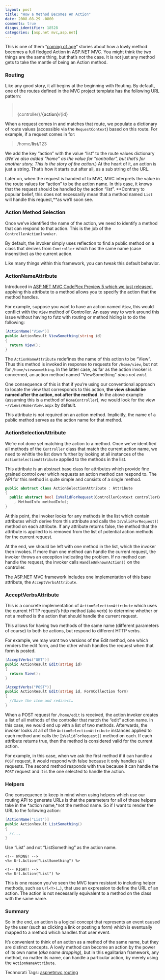 ```yaml
---
layout: post
title: "How a Method Becomes An Action"
date: 2008-08-29 -0800
comments: true
disqus_identifier: 18528
categories: [asp.net mvc,asp.net]
---
```

This is one of them “[coming of
age](http://en.wikipedia.org/wiki/Coming_of_age "Coming of age")”
stories about how a lowly method becomes a full fledged Action in
ASP.NET MVC. You might think the two things are the same thing, but
that’s not the case. It is not just any method gets to take the mantle
of being an Action method.

### Routing

Like any good story, it all begins at the beginning with Routing. By
default, one of the routes defined in the MVC project template has the
following URL pattern:

> `     `
>
> {controller}/**{action}**/{id}

When a request comes in and matches that route, we populate a dictionary
of route values (accessible via the `RequestContext`) based on this
route. For example, if a request comes in for:

> /home/**list**/123

We add the key “action” with the value “list” to the route values
dictionary (*We’ve also added “home” as the value for “controller”, but
that’s for another story. This is the story of the action.*) At the
heart of it, an action is just a string. That’s how it starts out after
all, as a sub string of the URL.

Later on, when the request is handed of to MVC, MVC interprets the value
in the route values for “action” to be the action name. In this case, it
knows that the request should be handled by the action “list”.
**Contrary to popular belief, this does not necessarily mean that a
method named `List` will handle this request,**as we’ll soon see.

### Action Method Selection

Once we’ve identified the name of the action, we need to identify a
method that can respond to that action. This is the job of the
`ControllerActionInvoker`.

By default, the invoker simply uses reflection to find a public method
on a class that derives from `Controller` which has the same name (case
insensitive) as the current action.

Like many things within this framework, you can tweak this default
behavior.

### ActionNameAttribute

Introduced in [ASP.NET MVC CodePlex Preview 5 which we just
released](http://haacked.com/archive/2008/08/29/asp.net-mvc-codeplex-preview-5-released.aspx "ASP.NET MVC CodePlex Preview 5"),
applying this attribute to a method allows you to specify the action
that the method handles.

For example, suppose you want to have an action named `View`, this would
conflict with the `View` method of Controller. An easy way to work
around this issue without having to futz with routing or method hiding
is to do the following:

```csharp
[ActionName("View")]
public ActionResult ViewSomething(string id)
{
  return View();
}
```

The `ActionNameAttribute` redefines the name of this action to be
“View”. Thus this method is invoked in response to requests for
`/home/view`, but not for `/home/viewsomething`. In the latter case, as
far as the action invoker is concerned, an action method named
“ViewSomething” *does not exist*.

One consequence of this is that if you’re using our conventional
approach to locate the view that corresponds to this action, **the view
should be named after the action, not after the method**. In the above
example (assuming this is a method of `HomeController`), we would look
for the view `~/Views/Home/View.aspx` by default.

This attribute is not required on an action method. Implicitly, the name
of a public method serves as the action name for that method.

### ActionSelectionAttribute

We’re not done yet matching the action to a method. Once we’ve
identified all methods of the `Controller` class that match the current
action name, we need to whittle the list down further by looking at all
instances of the `ActionSelectionAttribute` applied to the methods in
the list.

This attribute is an abstract base class for attributes which provide
fine grained control over which requests an action method can respond
to. The API for this method is quite simple and consists of a single
method.

```csharp
public abstract class ActionSelectionAttribute : Attribute
{
  public abstract bool IsValidForRequest(ControllerContext controllerContext
    , MethodInfo methodInfo);
}
```

At this point, the invoker looks for any methods in the list which
contain attributes which derive from this attribute and calls the
`IsValidForRequest()` method on each attribute. If any attribute returns
false, the method that the attribute is applied to is removed from the
list of potential action methods for the current request.

At the end, we should be left with one method in the list, which the
invoker then invokes. If more than one method can handle the current
request, the invoker throws an exception indicating the problem. If no
method can handle the request, the invoker calls `HandleUnknownAction()`
on the controller.

The ASP.NET MVC framework includes one implementation of this base
attribute, the `AcceptVerbsAttribute`.

### AcceptVerbsAttribute

This is a concrete implementation of `ActionSelectionAttribute` which
uses the current HTTP request’s http method (aka verb) to determine
whether or not a method is the action that should handle the current
request.

This allows for having two methods of the same name (different
parameters of course) to both be actions, but respond to different HTTP
verbs.

For example, we may want two versions of the Edit method, one which
renders the edit form, and the other which handles the request when that
form is posted.

```csharp
[AcceptVerbs("GET")]
public ActionResult Edit(string id)
{
  return View();
}

[AcceptVerbs("POST")]
public ActionResult Edit(string id, FormCollection form)
{
  //Save the item and redirect…
}
```

When a POST request for `/home/edit` is received, the action invoker
creates a list of all methods of the controller that match the “edit”
action name. In this case, we would end up with a list of two methods.
Afterwards, the invoker looks at all of the `ActionSelectionAttribute`
instances applied to each method and calls the `IsValidForRequest()`
method on each. If each attribute returns true, then the method is
considered valid for the current action.

For example, in this case, when we ask the first method if it can handle
a `POST` request, it would respond with false because it only handles
`GET` requests. The second method responds with true because it can
handle the `POST` request and it is the one selected to handle the
action.

### Helpers

One consequence to keep in mind when using helpers which use our routing
API to generate URLs is that the parameters for all of these helpers
take in the *action name,*not the method name. So if I want to render
the URL to the following action:

```csharp
[ActionName("List")]
public ActionResult ListSomething()
{
  //...
}
```

Use “List” and not “ListSomething” as the action name.

```aspx-cs
<!-- WRONG! -->
<%= Url.Action("ListSomething") %>

<!-- RIGHT! -->
<%= Url.Action("List") %>
```

This is one reason you’ve seen the MVC team resistant to including
helper methods, such as `Url<T>(…)`, that use an expression to define
the URL of an action. The action is not necessarily equivalent to a
method on the class with the same name.

### Summary

So in the end, an action is a logical concept that represents an event
caused by the user (such as clicking a link or posting a form) which is
eventually mapped to a method which handles that user event.

It’s convenient to think of an action as a method of the same name, but
they are distinct concepts. A lowly method can become an action by the
power of its own name (*aka name dropping*), but in this egalitarian
framework, any method, no matter its name, can handle a particular
action, by merely using the `ActionNameAttribute`.

Technorati Tags:
[aspnetmvc](http://technorati.com/tags/aspnetmvc),[routing](http://technorati.com/tags/routing)

